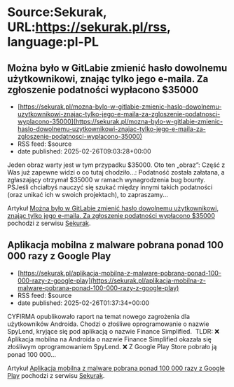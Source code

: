 # Source:Sekurak, URL:https://sekurak.pl/rss, language:pl-PL

## Można było w GitLabie zmienić hasło dowolnemu użytkownikowi, znając tylko jego e-maila. Za zgłoszenie podatności wypłacono $35000
 - [https://sekurak.pl/mozna-bylo-w-gitlabie-zmienic-haslo-dowolnemu-uzytkownikowi-znajac-tylko-jego-e-maila-za-zgloszenie-podatnosci-wyplacono-35000](https://sekurak.pl/mozna-bylo-w-gitlabie-zmienic-haslo-dowolnemu-uzytkownikowi-znajac-tylko-jego-e-maila-za-zgloszenie-podatnosci-wyplacono-35000)
 - RSS feed: $source
 - date published: 2025-02-26T09:03:28+00:00

<p>Jeden obraz warty jest w tym przypadku $35000. Oto ten &#8222;obraz&#8221;: Część z Was już zapewne widzi o co tutaj chodziło&#8230;: Podatność została załatana, a zgłaszający otrzymał $35000 w ramach wynagrodzenia bug bounty. PSJeśli chciałbyś nauczyć się szukać między innymi takich podatności (oraz unikać ich w swoich projektach), to zapraszamy...</p>
<p>Artykuł <a rel="nofollow" href="https://sekurak.pl/mozna-bylo-w-gitlabie-zmienic-haslo-dowolnemu-uzytkownikowi-znajac-tylko-jego-e-maila-za-zgloszenie-podatnosci-wyplacono-35000/">Można było w GitLabie zmienić hasło dowolnemu użytkownikowi, znając tylko jego e-maila. Za zgłoszenie podatności wypłacono $35000</a> pochodzi z serwisu <a rel="nofollow" href="https://sekurak.pl">Sekurak</a>.</p>

## Aplikacja mobilna z malware pobrana ponad 100 000 razy z Google Play
 - [https://sekurak.pl/aplikacja-mobilna-z-malware-pobrana-ponad-100-000-razy-z-google-play](https://sekurak.pl/aplikacja-mobilna-z-malware-pobrana-ponad-100-000-razy-z-google-play)
 - RSS feed: $source
 - date published: 2025-02-26T01:37:34+00:00

<p>CYFIRMA opublikowało raport na temat nowego zagrożenia dla użytkowników Androida. Chodzi o złośliwe oprogramowanie o nazwie SpyLend, kryjące się pod aplikacją o nazwie Finance Simplified.  TLDR: ❌ Aplikacja mobilna na Androida o nazwie Finance Simplified okazała się złośliwym oprogramowaniem SpyLend. ❌ Z Google Play Store pobrało ją ponad 100 000...</p>
<p>Artykuł <a rel="nofollow" href="https://sekurak.pl/aplikacja-mobilna-z-malware-pobrana-ponad-100-000-razy-z-google-play/">Aplikacja mobilna z malware pobrana ponad 100 000 razy z Google Play</a> pochodzi z serwisu <a rel="nofollow" href="https://sekurak.pl">Sekurak</a>.</p>

